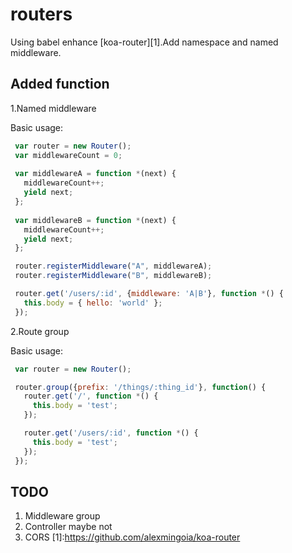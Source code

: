routers
=================
Using babel enhance [koa-router][1].Add namespace and named middleware.

## Added function
1.Named middleware

Basic usage:

```javascript
 var router = new Router();
 var middlewareCount = 0;
 
 var middlewareA = function *(next) {
   middlewareCount++;
   yield next;
 };
 
 var middlewareB = function *(next) {
   middlewareCount++;
   yield next;
 };

 router.registerMiddleware("A", middlewareA);
 router.registerMiddleware("B", middlewareB);

 router.get('/users/:id', {middleware: 'A|B'}, function *() {
   this.body = { hello: 'world' };
 });
```
2.Route group

Basic usage:

```javascript
 var router = new Router();

 router.group({prefix: '/things/:thing_id'}, function() {
   router.get('/', function *() {
     this.body = 'test';
   });

   router.get('/users/:id', function *() {
     this.body = 'test';
   });
 });

```

## TODO
1. Middleware group
2. Controller maybe not
3. CORS
[1]:https://github.com/alexmingoia/koa-router
